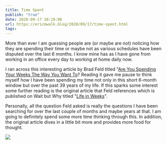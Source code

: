 ```yaml
---
title: Time Spent
publish: "true"
date: 2020-09-17 10:19:06
url: https://ericmwalk.blog/2020/09/17/time-spent.html
tags: 
---
```


More than ever I am guessing people are (or maybe are not) noticing how they are spending their time or maybe not as various schedules have been disputed over the last 6 months. I know mine has as I have gone from working in an office every day to working at home daily now.</p>

I ran across this interesting article by Brad Feld titled "<a rel="noreferrer noopener" href="https://feld.com/archives/2020/09/are-you-spending-your-weeks-the-way-you-want-to.html" target="_blank">Are You Spending Your Weeks The Way You Want To</a>? Reading it gave me pause to think myself how I have been spending my time not only in this short 6-month window but over the past 39 years of my life. If this sparks some interest some further reading is the original article that Feld references which is published on Wait but Why titled "<a href="https://waitbutwhy.com/2014/05/life-weeks.html" target="_blank" rel="noreferrer noopener">Life in Weeks</a>".

Personally, all the question Feld asked is really the questions I have been searching for over the last couple of months and maybe years at that. I am going to definitely spend some more time thinking through this. In addition, the original article dives in a little bit more and provides more food for thought.

![](https://ericmwalk.blog/uploads/2021/ff752b88f0.jpg)